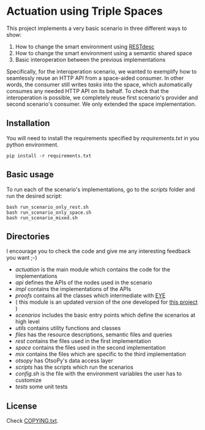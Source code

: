Actuation using Triple Spaces
=============================

This project implements a very basic scenario in three different ways to show:

 1. How to change the smart environment using [RESTdesc](http://restdesc.org)
 1. How to change the smart environment using a semantic shared space
 1. Basic interoperation between the previous implementations


Specifically, for the interoperation scenario, we wanted to exemplify how to seamlessly reuse an HTTP API from a space-aided consumer.
In other words, the consumer still writes _tasks_ into the space, which automatically consumes any needed HTTP API on its behalf.
To check that the interoperation is possible, we completely reuse first scenario's provider and second scenario's consumer.
We only extended the space implementation.


Installation
------------

You will need to install the requirements specified by _requirements.txt_ in you python environment.

    pip install -r requirements.txt


Basic usage
-----------

To run each of the scenario's implementations, go to the _scripts_ folder and run the desired script:

    bash run_scenario_only_rest.sh
    bash run_scenario_only_space.sh
    bash run_scenario_mixed.sh


Directories
-----------

I encourage you to check the code and give me any interesting feedback you want ;-)

 * _actuation_ is the main module which contains the code for the implementations
  * _api_ defines the APIs of the nodes used in the scenario
  * _impl_ contains the implementations of the APIs
  * _proofs_ contains all the classes which intermediate with [EYE](http://eulersharp.sourceforge.net/)
   * ( this module is an updated version of the one developed for [this project](https://github.com/gomezgoiri/actuationInSpaceThroughRESTdesc) )
  * _scenarios_ includes the basic entry points which define the scenarios at high level
  * _utils_ contains utility functions and classes
 * _files_ has the resource descriptions, semantic files and queries
  * _rest_ contains the files used in the first implementation
  * _space_ contains the files used in the second implementation
  * _mix_ contains the files which are specific to the third implementation
 * _otsopy_ has OtsoPy's data access layer
 * _scripts_ has the scripts which run the scenarios
  * _config.sh_ is the file with the environment variables the user has to customize
 * _tests_ some unit tests


License
-------

Check [COPYING.txt](https://github.com/gomezgoiri/actuationOnTripleSpace/blob/master/COPYING.txt).
